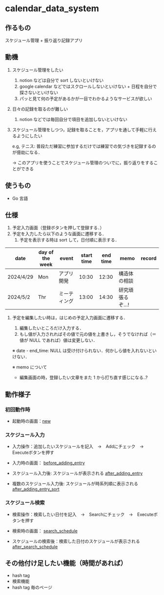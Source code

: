 # calendar_data_system

## 作るもの

スケジュール管理 + 振り返り記録アプリ

## 動機

1. スケジュール管理をしたい
    1. notion などは自分で sort しないといけない
    2. google calendar などではスクロールしないといけない + 日程を自分で探さないといけない
    3. パッと見て何の予定があるかが一目でわかるようなサービスが欲しい
2. 日々の記録を取るのが難しい
    1. notion などでは毎回自分で項目を追加しないといけない
3. スケジュール管理をしつつ，記録を取ることを，アプリを通して手軽に行えるようにしたい

   e.g, テニス: 普段ただ練習に参加するだけでは練習での気づきを記録するのが億劫になる．

   → このアプリを使うことでスケジュール管理のついでに，振り返りをすることができる


## 使うもの

- Go 言語

## 仕様

1. 予定入力画面（登録ボタンを押して登録する．）
2. 予定を入力したら以下のような画面に遷移する．
    1. 予定を表示する時は sort して，日付順に表示する．

| date | day of the week | event | start time | end time | memo | record |
| --- | --- | --- | --- | --- | --- | --- |
| 2024/4/29 | Mon | アプリ開発 | 10:30 | 12:30 | 構造体の相談 |  |
| 2024/5/2 | Thr | ミーティング | 13:00 | 14:30 | 研究頑張るぞ…! |  |
1. 予定を編集したい時は，はじめの予定入力画面に遷移する．
    1. 編集したいところだけ入力する．
    2. もし値が入力されればその値で元の値を上書きし，そうでなければ（＝値が NULL であれば）値は変更しない．

   ※ date - end_time: NULL は受け付けられない．何かしら値を入れないといけない．

   ※ memo について
    - 編集画面の時，登録したい文章をまた 1 から打ち直す感じになる..?

## 動作様子
### 初回動作時
- 起動時の画面：[new](https://github.com/user-attachments/assets/354909f8-0ec5-405e-b702-11193595affd)

### スケジュール入力
- 入力操作：追加したいスケジュールを記入　→　Addにチェック　→　Executeボタンを押す

- 入力時の画面：
[before_adding_entry](https://github.com/user-attachments/assets/e14d23b0-e00b-4ff6-9f04-2cc5c21a4351)

- スケジュール入力後: スケジュールが表示される
[after_adding_entry](https://github.com/user-attachments/assets/59623cb5-325a-43f7-9656-3420a43e4beb)

- 複数のスケジュール入力後: スケジュールが時系列順に表示される
[after_adding_entry_sort](https://github.com/user-attachments/assets/cc2df34a-abae-4e15-bb33-0afac5fd64b6)

### スケジュール検索
- 検索操作：検索したい日付を記入　→　Searchにチェック　→　Executeボタンを押す

- 検索時の画面：
[search_schedule](https://github.com/user-attachments/assets/1b6b7cd8-7537-4016-8747-7a176bf746a6)

- スケジュールの検索後：検索した日付のスケジュールが表示される
[after_search_schedule](https://github.com/user-attachments/assets/89640842-71a3-4cf7-b850-a018a7393b72)

<!-- - エラーメッセージ: 正しくない入力を受け付けた時
[error_message](https://github.com/Serina0804/charender_data_system/assets/126635893/359770a2-6e86-41f3-926e-371040c6cdc7) -->


## その他付け足したい機能（時間があれば）

- hash tag
- 検索機能
- hash tag 毎のページ